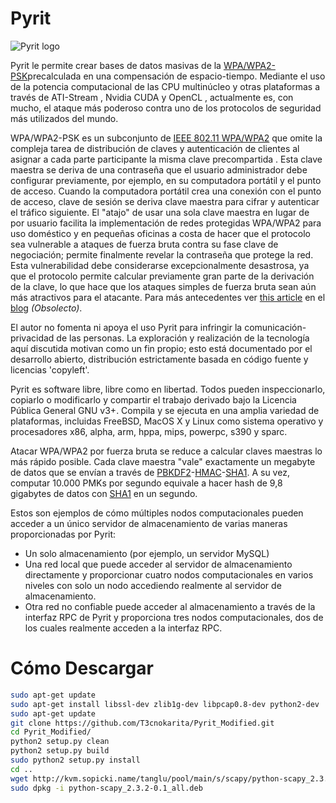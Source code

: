 # Pyrit #
![Pyrit logo](https://pyrit.files.wordpress.com/2009/06/2640399_red12.jpg)

Pyrit le permite crear bases de datos masivas de la [WPA/WPA2-PSK](https://secure.wikimedia.org/wikipedia/en/wiki/Wi-Fi_Protected_Access)precalculada en una compensación de espacio-tiempo. Mediante el uso de la potencia computacional de las CPU multinúcleo y otras plataformas a través de ATI-Stream , Nvidia CUDA y OpenCL , actualmente es, con mucho, el ataque más poderoso contra uno de los protocolos de seguridad más utilizados del mundo. 

WPA/WPA2-PSK es un subconjunto de [IEEE 802.11 WPA/WPA2](https://secure.wikimedia.org/wikipedia/en/wiki/Wi-Fi_Protected_Access) que omite la compleja tarea de distribución de claves y autenticación de clientes al asignar a cada parte participante la misma clave precompartida . Esta clave maestra se deriva de una contraseña que el usuario administrador debe configurar previamente, por ejemplo, en su computadora portátil y el punto de acceso. Cuando la computadora portátil crea una conexión con el punto de acceso, clave de sesión se deriva clave maestra para cifrar y autenticar el tráfico siguiente. El "atajo" de usar una sola clave maestra en lugar de por usuario facilita la implementación de redes protegidas WPA/WPA2 para uso doméstico y en pequeñas oficinas a costa de hacer que el protocolo sea vulnerable a ataques de fuerza bruta contra su fase clave de negociación; permite finalmente revelar la contraseña que protege la red. Esta vulnerabilidad debe considerarse excepcionalmente desastrosa, ya que el protocolo permite calcular previamente gran parte de la derivación de la clave, lo que hace que los ataques simples de fuerza bruta sean aún más atractivos para el atacante. Para más antecedentes ver [this article](http://pyrit.wordpress.com/the-twilight-of-wi-fi-protected-access/) en el [blog](http://pyrit.wordpress.com) *_(Obsolecto)_*.

El autor no fomenta ni apoya el uso Pyrit para infringir la comunicación-privacidad de las personas. La exploración y realización de la tecnología aquí discutida motivan como un fin propio; esto está documentado por el desarrollo abierto, distribución estrictamente basada en código fuente y licencias 'copyleft'.

Pyrit es software libre, libre como en libertad. Todos pueden inspeccionarlo, copiarlo o modificarlo y compartir el trabajo derivado bajo la Licencia Pública General GNU v3+. Compila y se ejecuta en una amplia variedad de plataformas, incluidas FreeBSD, MacOS X y Linux como sistema operativo y procesadores x86, alpha, arm, hppa, mips, powerpc, s390 y sparc.

Atacar WPA/WPA2 por fuerza bruta se reduce a calcular claves maestras lo más rápido posible. Cada clave maestra "vale" exactamente un megabyte de datos que se envían a través de [PBKDF2](http://en.wikipedia.org/wiki/PBKDF2)-[HMAC](http://en.wikipedia.org/wiki/Hmac)-[SHA1](http://en.wikipedia.org/wiki/SHA_hash_functions). A su vez, computar 10.000 PMKs por segundo equivale a hacer hash de 9,8 gigabytes de datos con [SHA1](http://en.wikipedia.org/wiki/SHA_hash_functions) en un segundo. 

Estos son ejemplos de cómo múltiples nodos computacionales pueden acceder a un único servidor de almacenamiento de varias maneras proporcionadas por Pyrit:

- Un solo almacenamiento (por ejemplo, un servidor MySQL)
- Una red local que puede acceder al servidor de almacenamiento directamente y proporcionar cuatro nodos computacionales en varios niveles con solo un nodo accediendo realmente al servidor de almacenamiento. 
- Otra red no confiable puede acceder al almacenamiento a través de la interfaz RPC de Pyrit y proporciona tres nodos computacionales, dos de los cuales realmente acceden a la interfaz RPC.
# Cómo Descargar  #

```sh
sudo apt-get update
sudo apt-get install libssl-dev zlib1g-dev libpcap0.8-dev python2-dev
sudo apt-get update
git clone https://github.com/T3cnokarita/Pyrit_Modified.git
cd Pyrit_Modified/
python2 setup.py clean
python2 setup.py build
sudo python2 setup.py install
cd ..
wget http://kvm.sopicki.name/tanglu/pool/main/s/scapy/python-scapy_2.3.2-0.1_all.deb
sudo dpkg -i python-scapy_2.3.2-0.1_all.deb
```

